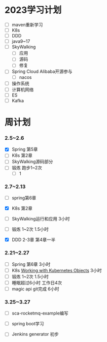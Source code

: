 # 2023学习计划

- [ ] maven重新学习
- [ ] K8s
- [ ] DDD
- [ ] java9~17
- [ ] SkyWalking
  - [ ] 应用
  - [ ] 源码
  - [ ] 修复
- [ ] Spring Cloud Alibaba开源参与
  - [ ] nacos
- [ ] 操作系统
- [ ] 计算机网络
- [ ] ES
- [ ] Kafka

# 周计划

### 2.5~2.6

- [x] Spring 第5章
- [ ] K8s 第2章
- [ ] SkyWalking源码部分
- [ ] 锻炼 跑步1~2次 
  - [ ] 1

### 2.7~2.13

- [ ] spring第6章
- [x] K8s 第2章
- [ ] SkyWalking运行和应用 3小时
- [ ] 锻炼 1~2次 1.5小时
- [x] DDD 2-3章 第4章一半



### 2.21~2.27

- [ ] Spring 第6章 3小时
- [ ] K8s [Working with Kubernetes Objects](https://kubernetes.io/docs/concepts/overview/working-with-objects/) 3小时
- [ ] 锻炼 1~2次 1.5小时
- [ ] 睡眠超过6小时 工作日4次
- [ ] magic api git完成 6小时

### 3.25~3.27

- [ ] sca-rocketmq-example编写
- [ ] spring boot学习
- [ ] Jenkins generator 初步



